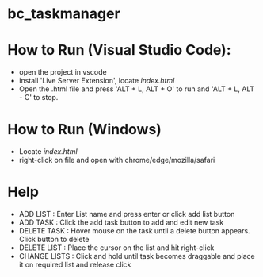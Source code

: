 # bc_taskmanager

# How to Run (Visual Studio Code):

- open the project in vscode
- install 'Live Server Extension', locate *index.html*
- Open the .html file and press 'ALT + L, ALT + O' to run and 'ALT + L, ALT - C' to stop.

# How to Run (Windows)

- Locate *index.html*
- right-click on file and open with chrome/edge/mozilla/safari

# Help

- ADD LIST : Enter List name and press enter or click add  list button
- ADD TASK : Click the add task button to add and edit new task
- DELETE TASK : Hover mouse on the task until a delete button appears. Click button to delete
- DELETE LIST : Place the cursor on the list and hit right-click
- CHANGE LISTS : Click and hold until task becomes draggable and place it on required list and release click
